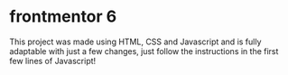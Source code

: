 # frontmentor 6

This project was made using HTML, CSS and Javascript and is fully adaptable with just a few changes, just follow the instructions in the first few lines of Javascript!
 
